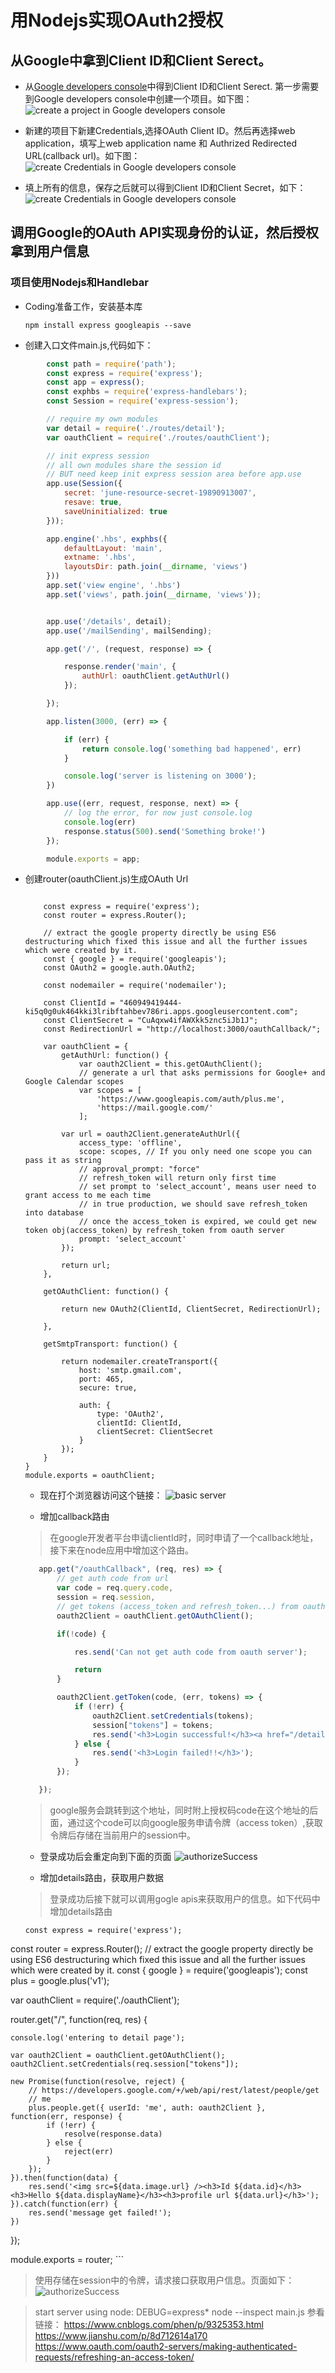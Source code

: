 # 用Nodejs实现OAuth2授权

## 从Google中拿到Client ID和Client Serect。

- 从[Google developers console](https://console.developers.google.com/apis/dashboard)中得到Client ID和Client Serect. 第一步需要到Google developers console中创建一个项目。如下图：
 ![create a project in Google developers console](document/createproject.png "create project")

- 新建的项目下新建Credentials,选择OAuth Client ID。然后再选择web application，填写上web application name 和 Authrized Redirected URL(callback url)。如下图：
 ![create Credentials in Google developers console](document/createOAuthClientID.png "create Credentials")
- 填上所有的信息，保存之后就可以得到Client ID和Client Secret，如下：
![create Credentials in Google developers console](document/OAuthClient.png "create Credentials")


## 调用Google的OAuth API实现身份的认证，然后授权拿到用户信息

### 项目使用Nodejs和Handlebar

- Coding准备工作，安装基本库

    `npm install express googleapis --save`

- 创建入口文件main.js,代码如下：
```javascript
        const path = require('path');
        const express = require('express');
        const app = express();
        const exphbs = require('express-handlebars');
        const Session = require('express-session');

        // require my own modules
        var detail = require('./routes/detail');
        var oauthClient = require('./routes/oauthClient');

        // init express session
        // all own modules share the session id
        // BUT need keep init express session area before app.use
        app.use(Session({
            secret: 'june-resource-secret-19890913007',
            resave: true,
            saveUninitialized: true
        }));

        app.engine('.hbs', exphbs({
            defaultLayout: 'main',
            extname: '.hbs',
            layoutsDir: path.join(__dirname, 'views')
        }))
        app.set('view engine', '.hbs')
        app.set('views', path.join(__dirname, 'views'));


        app.use('/details', detail);
        app.use('/mailSending', mailSending);

        app.get('/', (request, response) => {

            response.render('main', {
                authUrl: oauthClient.getAuthUrl()
            });

        });

        app.listen(3000, (err) => {

            if (err) {
                return console.log('something bad happened', err)
            }

            console.log('server is listening on 3000');
        })

        app.use((err, request, response, next) => {
            // log the error, for now just console.log
            console.log(err)
            response.status(500).send('Something broke!')
        });

        module.exports = app;
```

- 创建router(oauthClient.js)生成OAuth Url
    
    ```
        
        const express = require('express');
        const router = express.Router();

        // extract the google property directly be using ES6 destructuring which fixed this issue and all the further issues which were created by it.
        const { google } = require('googleapis');
        const OAuth2 = google.auth.OAuth2;

        const nodemailer = require('nodemailer');

        const ClientId = "460949419444-ki5q0g0uk464kki3lribftahbev786ri.apps.googleusercontent.com";
        const ClientSecret = "CuAqxw4ifAWXkk5znc5iJb1J";
        const RedirectionUrl = "http://localhost:3000/oauthCallback/";

        var oauthClient = {
            getAuthUrl: function() {
                var oauth2Client = this.getOAuthClient();
                // generate a url that asks permissions for Google+ and Google Calendar scopes
                var scopes = [
                    'https://www.googleapis.com/auth/plus.me',
                    'https://mail.google.com/'
                ];

            var url = oauth2Client.generateAuthUrl({
                access_type: 'offline',
                scope: scopes, // If you only need one scope you can pass it as string
                // approval_prompt: "force"
                // refresh_token will return only first time
                // set prompt to 'select_account', means user need to grant access to me each time
                // in true production, we should save refresh_token into database
                // once the access_token is expired, we could get new token obj(access_token) by refresh_token from oauth server
                prompt: 'select_account'
            });

            return url;
        },

        getOAuthClient: function() {

            return new OAuth2(ClientId, ClientSecret, RedirectionUrl);

        },

        getSmtpTransport: function() {

            return nodemailer.createTransport({
                host: 'smtp.gmail.com',
                port: 465,
                secure: true,

                auth: {
                    type: 'OAuth2',
                    clientId: ClientId,
                    clientSecret: ClientSecret
                }
            });
        }
    }
    module.exports = oauthClient;
    ```
    - 现在打个浏览器访问这个链接：
    ![basic server](document/authorize.png)

    - 增加callback路由
     > 在google开发者平台申请clientId时，同时申请了一个callback地址，接下来在node应用中增加这个路由。
     ```javascript
        app.get("/oauthCallback", (req, res) => {
            // get auth code from url
            var code = req.query.code,
            session = req.session,
            // get tokens (access_token and refresh_token...) from oauth server by auth code
            oauth2Client = oauthClient.getOAuthClient();

            if(!code) {

                res.send('Can not get auth code from oauth server');

                return
            }

            oauth2Client.getToken(code, (err, tokens) => {
                if (!err) {
                    oauth2Client.setCredentials(tokens);
                    session["tokens"] = tokens;
                    res.send('<h3>Login successful!</h3><a href="/details">Go to details page</a></br><a href="/mailSending">Send TEST Mail</a>');
                } else {
                    res.send('<h3>Login failed!!</h3>');
                }
            });

        });
     ```
    > google服务会跳转到这个地址，同时附上授权码code在这个地址的后面，通过这个code可以向google服务申请令牌（access token）,获取令牌后存储在当前用户的session中。
    
    - 登录成功后会重定向到下面的页面
    ![authorizeSuccess](document/loginSuccessfully.png) 

    - 增加details路由，获取用户数据
    > 登录成功后接下就可以调用gogle apis来获取用户的信息。如下代码中增加details路由
    ```
    const express = require('express');
const router = express.Router();
// extract the google property directly be using ES6 destructuring which fixed this issue and all the further issues which were created by it.
const { google } = require('googleapis');
const plus = google.plus('v1');

var oauthClient = require('./oauthClient');

router.get("/", function(req, res) {

    console.log('entering to detail page');

    var oauth2Client = oauthClient.getOAuthClient();
    oauth2Client.setCredentials(req.session["tokens"]);

    new Promise(function(resolve, reject) {
        // https://developers.google.com/+/web/api/rest/latest/people/get
        // me 
        plus.people.get({ userId: 'me', auth: oauth2Client }, function(err, response) {
            if (!err) {
                resolve(response.data)
            } else {
                reject(err)
            }
        });
    }).then(function(data) {
        res.send('<img src=${data.image.url} /><h3>Id ${data.id}</h3><h3>Hello ${data.displayName}</h3><h3>profile url ${data.url}</h3>');
    }).catch(function(err) {
        res.send('message get failed!');
    })
});

module.exports = router;
    ```
> 使用存储在session中的令牌，请求接口获取用户信息。页面如下：
![authorizeSuccess](document/detail.png) 

>start server using node: 
DEBUG=express* node --inspect main.js
参看链接：
https://www.cnblogs.com/phen/p/9325353.html
https://www.jianshu.com/p/8d712614a170
https://www.oauth.com/oauth2-servers/making-authenticated-requests/refreshing-an-access-token/